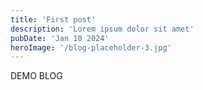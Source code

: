 ```yaml
---
title: 'First post'
description: 'Lorem ipsum dolor sit amet'
pubDate: 'Jan 10 2024'
heroImage: '/blog-placeholder-3.jpg'
---
```


DEMO BLOG